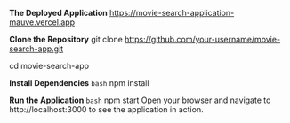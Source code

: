 **The Deployed Application**
  https://movie-search-application-mauve.vercel.app

**Clone the Repository**
   git clone https://github.com/your-username/movie-search-app.git
   
   cd movie-search-app

**Install Dependencies**
  ```bash```
  npm install

**Run the Application**
```bash```
  npm start
Open your browser and navigate to http://localhost:3000 to see the application in action.
